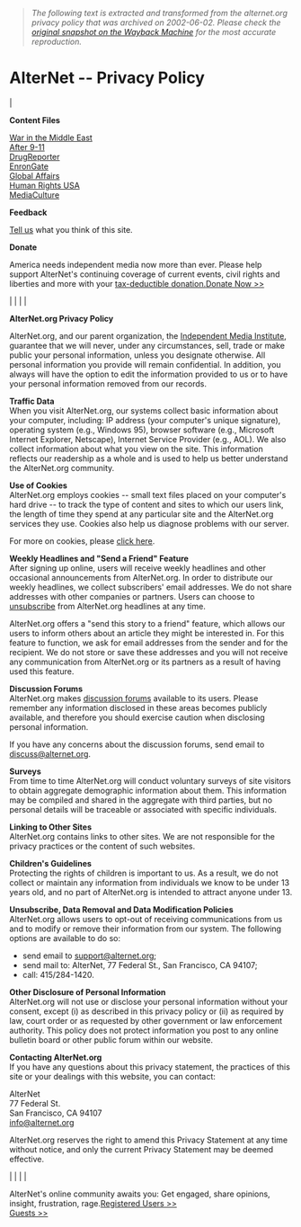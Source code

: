 > *The following text is extracted and transformed from the alternet.org privacy policy that was archived on 2002-06-02. Please check the [original snapshot on the Wayback Machine](https://web.archive.org/web/20020602142823id_/http%3A//www.alternet.org/privacy.html) for the most accurate reproduction.*

# AlterNet -- Privacy Policy

|    
[](https://web.archive.org/911book)  
  
**Content Files**  
  
[War in the Middle East](https://web.archive.org/?IssueAreaID=28)  
[After 9-11](https://web.archive.org/?IssueAreaID=25)  
[DrugReporter](https://web.archive.org/?IssueAreaID=17)  
[EnronGate](https://web.archive.org/?IssueAreaID=30)  
[Global Affairs](https://web.archive.org/?IssueAreaID=31)  
[Human Rights USA](https://web.archive.org/?IssueAreaID=22)  
[MediaCulture](https://web.archive.org/?IssueAreaID=19)  
  
  
  
**Feedback**  
  
[Tell us](https://web.archive.org/feedback.html) what you think of this site.  
  
  
  
**Donate**  
  
America needs independent media now more than ever. Please help support AlterNet's continuing coverage of current events, civil rights and liberties and more with your [tax-deductible donation.](https://web.archive.org/donate)[Donate Now >>](https://web.archive.org/donate)  
  
  
  
[](http://service.bfast.com/bfast/click?bfmid=10828116&siteid=32317986&bfpage=londistance1) |  |  |  |    


**AlterNet.org Privacy Policy**

AlterNet.org, and our parent organization, the [Independent Media Institute](https://web.archive.org/imi.html), guarantee that we will never, under any circumstances, sell, trade or make public your personal information, unless you designate otherwise. All personal information you provide will remain confidential. In addition, you always will have the option to edit the information provided to us or to have your personal information removed from our records. 

**Traffic Data**  
When you visit AlterNet.org, our systems collect basic information about your computer, including: IP address (your computer's unique signature), operating system (e.g., Windows 95), browser software (e.g., Microsoft Internet Explorer, Netscape), Internet Service Provider (e.g., AOL). We also collect information about what you view on the site. This information reflects our readership as a whole and is used to help us better understand the AlterNet.org community. 

**Use of Cookies**  
AlterNet.org employs cookies -- small text files placed on your computer's hard drive -- to track the type of content and sites to which our users link, the length of time they spend at any particular site and the AlterNet.org services they use. Cookies also help us diagnose problems with our server. 

For more on cookies, please [click here](http://help.netscape.com/kb/consumer/19970226-2.html). 

**Weekly Headlines and "Send a Friend" Feature**  
After signing up online, users will receive weekly headlines and other occasional announcements from AlterNet.org. In order to distribute our weekly headlines, we collect subscribers' email addresses. We do not share addresses with other companies or partners. Users can choose to [unsubscribe](https://web.archive.org/signup.html) from AlterNet.org headlines at any time. 

AlterNet.org offers a "send this story to a friend" feature, which allows our users to inform others about an article they might be interested in. For this feature to function, we ask for email addresses from the sender and for the recipient. We do not store or save these addresses and you will not receive any communication from AlterNet.org or its partners as a result of having used this feature. 

**Discussion Forums**  
AlterNet.org makes [discussion forums](https://web.archive.org/discuss) available to its users. Please remember any information disclosed in these areas becomes publicly available, and therefore you should exercise caution when disclosing personal information. 

If you have any concerns about the discussion forums, send email to [discuss@alternet.org](mailto:discuss@alternet.org). 

**Surveys**  
From time to time AlterNet.org will conduct voluntary surveys of site visitors to obtain aggregate demographic information about them. This information may be compiled and shared in the aggregate with third parties, but no personal details will be traceable or associated with specific individuals. 

**Linking to Other Sites**  
AlterNet.org contains links to other sites. We are not responsible for the privacy practices or the content of such websites. 

**Children's Guidelines**  
Protecting the rights of children is important to us. As a result, we do not collect or maintain any information from individuals we know to be under 13 years old, and no part of AlterNet.org is intended to attract anyone under 13.

**Unsubscribe, Data Removal and Data Modification Policies**  
AlterNet.org allows users to opt-out of receiving communications from us and to modify or remove their information from our system. The following options are available to do so: 

  * send email to [support@alternet.org](mailto:support@alternet.org); 
  * send mail to: AlterNet, 77 Federal St., San Francisco, CA 94107; 
  * call: 415/284-1420. 



**Other Disclosure of Personal Information**  
AlterNet.org will not use or disclose your personal information without your consent, except (i) as described in this privacy policy or (ii) as required by law, court order or as requested by other government or law enforcement authority. This policy does not protect information you post to any online bulletin board or other public forum within our website. 

**Contacting AlterNet.org**  
If you have any questions about this privacy statement, the practices of this site or your dealings with this website, you can contact: 

AlterNet  
77 Federal St.  
San Francisco, CA 94107  
[info@alternet.org](mailto:info@alternet.org)

AlterNet.org reserves the right to amend this Privacy Statement at any time without notice, and only the current Privacy Statement may be deemed effective. 

|  |  |  |   


AlterNet's online community awaits you: Get engaged, share opinions, insight, frustration, rage.[Registered Users >>](https://web.archive.org/discuss/user.html)  
[Guests >>](https://web.archive.org/discuss/guest.html)
